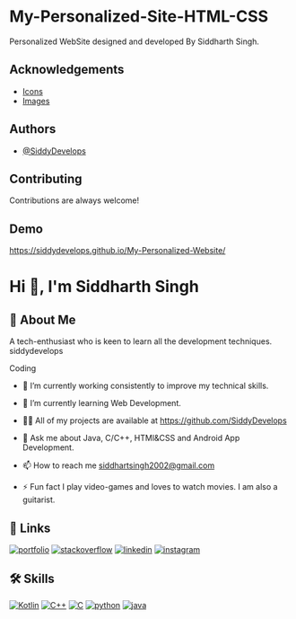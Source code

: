 
# My-Personalized-Site-HTML-CSS

Personalized WebSite designed and developed By Siddharth Singh.


## Acknowledgements

 - [Icons](https://www.freepik.com/)
 - [Images](https://www.freepik.com/)


  
## Authors

- [@SiddyDevelops](https://github.com/SiddyDevelops)

  
## Contributing

Contributions are always welcome!


  
## Demo

https://siddydevelops.github.io/My-Personalized-Website/

  
# Hi 👋, I'm Siddharth Singh

  
## 🚀 About Me
A tech-enthusiast who is keen to learn all the development techniques.
siddydevelops

Coding

- 🔭 I’m currently working consistently to improve my technical skills.

- 🌱 I’m currently learning Web Development.

- 👨‍💻 All of my projects are available at https://github.com/SiddyDevelops

- 💬 Ask me about Java, C/C++, HTMl&CSS and Android App Development.

- 📫 How to reach me siddhartsingh2002@gmail.com

- ⚡ Fun fact I play video-games and loves to watch movies. I am also a guitarist.

  
## 🔗 Links
[![portfolio](https://img.shields.io/badge/my_portfolio-000?style=for-the-badge&logo=ko-fi&logoColor=white)](https://siddydevelops.github.io/My-Personalized-Website/)
[![stackoverflow](https://img.shields.io/badge/Stack_Overflow-FE7A16?style=for-the-badge&logo=stack-overflow&logoColor=white)](https://stackoverflow.com/users/14918781/siddharth-singh)
[![linkedin](https://img.shields.io/badge/linkedin-0A66C2?style=for-the-badge&logo=linkedin&logoColor=white)](https://www.linkedin.com/in/siddharth-singh-08/)
[![instagram](https://img.shields.io/badge/Instagram-E4405F?style=for-the-badge&logo=instagram&logoColor=white)](https://www.instagram.com/_siddy_08_/)


  
## 🛠 Skills


[![Kotlin](https://img.shields.io/badge/Kotlin-0095D5?&style=for-the-badge&logo=kotlin&logoColor=white)]()
[![C++](https://img.shields.io/badge/C%2B%2B-00599C?style=for-the-badge&logo=c%2B%2B&logoColor=white)]()
[![C](https://img.shields.io/badge/C-00599C?style=for-the-badge&logo=c&logoColor=white)]()
[![python](https://img.shields.io/badge/Python-FFD43B?style=for-the-badge&logo=python&logoColor=darkgreen)]()
[![java](https://img.shields.io/badge/Java-ED8B00?style=for-the-badge&logo=java&logoColor=white)]()

  
